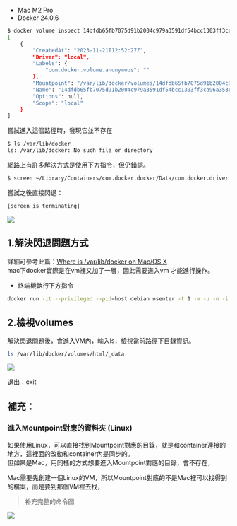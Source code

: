 * Mac M2 Pro
* Docker 24.0.6

```bash
$ docker volume inspect 14dfdb65fb7075d91b2004c979a3591df54bcc1303ff3ca96a3536f4761a19cc
[
    {
        "CreatedAt": "2023-11-21T12:52:27Z",
        "Driver": "local",
        "Labels": {
            "com.docker.volume.anonymous": ""
        },
        "Mountpoint": "/var/lib/docker/volumes/14dfdb65fb7075d91b2004c979a3591df54bcc1303ff3ca96a3536f4761a19cc/_data",
        "Name": "14dfdb65fb7075d91b2004c979a3591df54bcc1303ff3ca96a3536f4761a19cc",
        "Options": null,
        "Scope": "local"
    }
]
```

嘗試進入這個路徑時，發現它並不存在

```bash
$ ls /var/lib/docker
ls: /var/lib/docker: No such file or directory
```

網路上有許多解決方式是使用下方指令，但仍錯誤。

```bash
$ screen ~/Library/Containers/com.docker.docker/Data/com.docker.driver.amd64-linux/tty
```

嘗試之後直接閃退：

```bash
[screen is terminating]
```

![](https://cdn.jsdelivr.net/gh/RivTian/Blogimg@main/uPic/FAwUDb.png)

## 1.解決閃退問題方式

詳細可參考此篇：[Where is /var/lib/docker on Mac/OS X](https://stackoverflow.com/questions/38532483/where-is-var-lib-docker-on-mac-os-x/65645462#65645462)  
mac下docker實際是在vm裡又加了一層，因此需要進入vm 才能進行操作。

* 終端機執行下方指令

```bash
docker run -it --privileged --pid=host debian nsenter -t 1 -m -u -n -i sh
```

## 2.檢視volumes

解決閃退問題後，會進入VM內，輸入ls，檢視當前路徑下目錄資訊。

```bash
ls /var/lib/docker/volumes/html/_data
```

![](https://cdn.jsdelivr.net/gh/RivTian/Blogimg@main/uPic/xl8zWw.png)

退出：exit

## 補充：

### 進入Mountpoint對應的資料夾 (Linux)

如果使用Linux，可以直接找到Mountpoint對應的目錄，就是和container連接的地方，這裡面的改動和container內是同步的。  
但如果是Mac，用同樣的方式想要進入Mountpoint對應的目錄，會不存在，

Mac需要先創建一個Linux的VM，所以Mountpoint對應的不是Mac裡可以找得到的檔案，而是要到那個VM裡去找，

> 补充完整的命令图

![](https://cdn.jsdelivr.net/gh/RivTian/Blogimg@main/uPic/ShT5N9.png)

